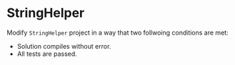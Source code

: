 # StringHelper

Modify `StringHelper` project in a way that two follwoing conditions are met:
- Solution compiles without error.
- All tests are passed.
